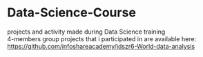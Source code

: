 # Data-Science-Course
projects and activity made during Data Science training<br>
4-members group projects that i participated in are available here:<br>
https://github.com/infoshareacademy/jdszr6-World-data-analysis
